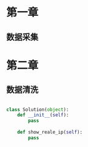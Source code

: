 
# 第一章

## 数据采集

# 第二章

## 数据清洗

```python

class Solution(object):
    def __init__(self):
        pass
    
    def show_reale_ip(self):
        pass
```
